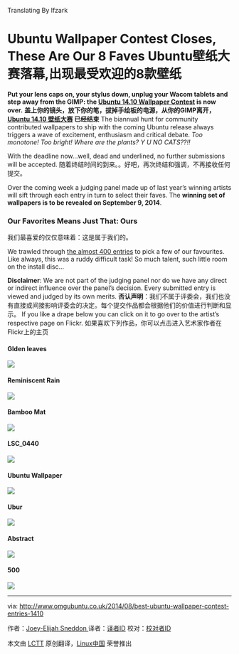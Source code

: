 Translating By lfzark

Ubuntu Wallpaper Contest Closes, These Are Our 8 Faves
Ubuntu壁纸大赛落幕,出现最受欢迎的8款壁纸
================================================================================
**Put your lens caps on, your stylus down, unplug your Wacom tablets and step away from the GIMP: the [Ubuntu 14.10 Wallpaper Contest][1] is now over.**
**盖上你的镜头，放下你的笔，拔掉手绘板的电源，从你的GIMP离开，[Ubuntu 14.10 壁纸大赛][1] 已经结束**
The biannual hunt for community contributed wallpapers to ship with the coming Ubuntu release always triggers a wave of excitement, enthusiasm and critical debate. *Too monotone! Too bright! Where are the plants? Y U NO CATS??!!*

With the deadline now…well, dead and underlined, no further submissions will be accepted.
随着终结时间的到来。。好吧，再次终结和强调，不再接收任何提交。

Over the coming week a judging panel made up of last year’s winning artists will sift through each entry in turn to select their faves. The **winning set of wallpapers is to be revealed on September 9, 2014**. 

### Our Favorites Means Just That: Ours ###
我们最喜爱的仅仅意味着：这是属于我们的。

We trawled through [the almost 400 entries][2] to pick a few of our favourites. Like always, this was a ruddy difficult task! So much talent, such little room on the install disc…

**Disclaimer**: We are not part of the judging panel nor do we have any direct or indirect influence over the panel’s decision. Every submitted entry is viewed and judged by its own merits.
**否认声明**：我们不属于评委会，我们也没有直接或间接影响评委会的决定。每个提交作品都会根据他们的价值进行判断和显示。
If you like a drape below you can click on it to go over to the artist’s respective page on Flickr.
如果喜欢下列作品，你可以点击进入艺术家作者在Flickr上的主页
#### Glden leaves ####

[![](https://farm6.staticflickr.com/5577/14919901295_ec1cdd13cb_c.jpg)][3]

#### Reminiscent Rain ####

[![](https://farm4.staticflickr.com/3888/14858973848_30124e2360_c.jpg)][4]

#### Bamboo Mat ####

[![](https://farm3.staticflickr.com/2940/14222953450_5a63b591ee_z.jpg)][5]

#### LSC_0440 ####

[![](https://farm4.staticflickr.com/3864/14698997457_ca5aba49c1_c.jpg)][6]

#### Ubuntu Wallpaper ####

[![](https://farm3.staticflickr.com/2933/14573905897_ae415fe00b_c.jpg)][7]

#### Ubur ####

[![](https://farm9.staticflickr.com/8044/8423532123_a739bbfb49_c.jpg)][8]

#### Abstract ####

[![](https://farm4.staticflickr.com/3875/14969203701_f9a318da6f_c.jpg)][9]

#### 500 ####

[![](https://farm4.staticflickr.com/3848/14660376638_bd26a4b2ab_c.jpg)][10]

--------------------------------------------------------------------------------

via: http://www.omgubuntu.co.uk/2014/08/best-ubuntu-wallpaper-contest-entries-1410

作者：[Joey-Elijah Sneddon ][a]
译者：[译者ID](https://github.com/lfzark)
校对：[校对者ID](https://github.com/校对者ID)

本文由 [LCTT](https://github.com/LCTT/TranslateProject) 原创翻译，[Linux中国](http://linux.cn/) 荣誉推出

[a]:https://plus.google.com/117485690627814051450/?rel=author
[1]:http://www.omgubuntu.co.uk/2014/08/ubuntu-14-10-wallpaper-contest
[2]:https://www.flickr.com/groups/1410wallpapersubmissions/
[3]:https://www.flickr.com/photos/mauro_campanelli/14919901295
[4]:https://www.flickr.com/photos/fixem/14858973848
[5]:https://www.flickr.com/photos/havaxinhua/14222953450
[6]:https://www.flickr.com/photos/laurentschenkel/14698997457
[7]:https://www.flickr.com/photos/57135082@N05/14573905897
[8]:https://www.flickr.com/photos/anomalous_saga/8423532123
[9]:https://www.flickr.com/photos/el_nando/14969203701
[10]:https://www.flickr.com/photos/e4v/14660376638
